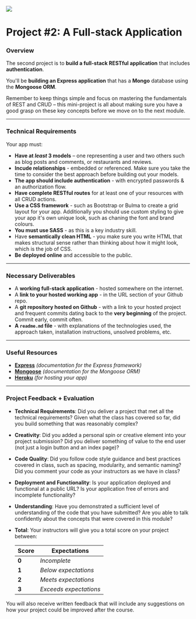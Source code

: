 ![](https://ga-dash.s3.amazonaws.com/production/assets/logo-9f88ae6c9c3871690e33280fcf557f33.png) 

# Project #2: A Full-stack Application

### Overview

The second project is to **build a full-stack RESTful application** that includes **authentication**.

You'll be **building an Express application** that has a **Mongo** database using the **Mongoose ORM**.

Remember to keep things simple and focus on mastering the fundamentals of REST and CRUD – this mini-project is all about making sure you have a good grasp on these key concepts before we move on to the next module.

---

### Technical Requirements

Your app must:

* **Have at _least_ 3 models** – one representing a user and two others such as blog posts and comments, or restaurants and reviews.
* **Incude relationships** - embedded or referenced. Make sure you take the time to consider the best approach before building out your models.
* **The app should include authentication** - with encrypted passwords & an authorization flow.
* **Have complete RESTful routes** for at least one of your resources with all CRUD actions.
* **Use a CSS framework** - such as Bootstrap or Bulma to create a grid layout for your app. Additionally you should use custom styling to give your app it's own unique look, such as chaning the font and brand colours.
* **You must use SASS** - as this is a key industry skill.
* Have **semantically clean HTML** - you make sure you write HTML that makes structural sense rather than thinking about how it might look, which is the job of CSS.
* **Be deployed online** and accessible to the public.

---

### Necessary Deliverables

* A **working full-stack application** - hosted somewhere on the internet.
* A **link to your hosted working app** - in the URL section of your Github repo.
* A **git repository hosted on Github** - with a link to your hosted project and frequent commits dating back to the **very beginning** of the project. Commit early, commit often.
* **A `readme.md` file** - with explanations of the technologies used, the approach taken, installation instructions, unsolved problems, etc.

---

### Useful Resources

* **[Express](http://expressjs.com/en/api.html)** _(documentation for the Express framework)_
* **[Mongoose](http://mongoosejs.com/index.html)** _(documentation for the Mongoose ORM)_
* **[Heroku](http://www.heroku.com)** _(for hosting your app)_

---

### Project Feedback + Evaluation

* __Technical Requirements__: Did you deliver a project that met all the technical requirements? Given what the class has covered so far, did you build something that was reasonably complex?

* __Creativity__: Did you added a personal spin or creative element into your project submission? Did you deliver something of value to the end user (not just a login button and an index page)?

* __Code Quality__: Did you follow code style guidance and best practices covered in class, such as spacing, modularity, and semantic naming? Did you comment your code as your instructors as we have in class?

* __Deployment and Functionality__: Is your application deployed and functional at a public URL? Is your application free of errors and incomplete functionality?

* __Understanding__: Have you demonstrated a sufficient level of understanding of the code that you have submitted? Are you able to talk confidently about the concepts that were covered in this module?

* __Total__: Your instructors will give you a total score on your project between:

    Score | Expectations
    ----- | ------------
    **0** | _Incomplete_
    **1** | _Below expectations_
    **2** | _Meets expectations_
    **3** | _Exceeds expectations_

You will also receive written feedback that will include any suggestions on how your project could be improved after the course.